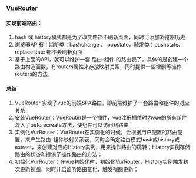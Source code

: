 ### VueRouter
  #### 实现前端路由：
  1. hash 或 history模式都是为了改变路径不刷新页面，同时可添加浏览器历史
  2. 浏览器API有：监听类：hashchange 、 popstate，触发类：pushstate、replacestate 都不会刷新页面
  3. 基于上面的API，就可以维护一套 路由-组件 的路由表了，具体的是创建一个路由构造函数，有routers属性来存放映射关系，同时提供一些增删等操作routers的方法，


  #### 总结
  1. VueRouter 实现了vue的前端SPA路由，即前端维护了一套路由和组件的对应关系
  2. 安装VueRouter：VueRouter是一个插件，vue注册插件时为vue的所有组件混入了beforecreate方法，使组件可以访问到路由
  3. 实例化VurRouter：VurRouter在实例化的时候，会根据用户配置的路由配置，来产生路由-组件映射关系表，同时会确定路由模式hash或history或astract，来创建对应的History实例，用来操作路由的跳转；History实例存储路由的状态和提供了操作路由的方法；
  4. 初始化VurRouter：在vue初始化时，初始化VurRouter，History实例触发初次更新视图，同时开启监听路由变化，触发视图更新；
